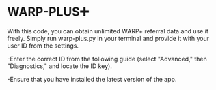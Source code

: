 # WARP-PLUS➕
With this code, you can obtain unlimited WARP+ referral data and use it freely. Simply run warp-plus.py in your terminal and provide it with your user ID from the settings.


-Enter the correct ID from the following guide (select "Advanced," then "Diagnostics," and locate the ID key).

-Ensure that you have installed the latest version of the app.
